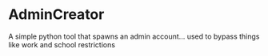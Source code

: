 # AdminCreator
A simple python tool that spawns an admin account... used to bypass things like work and school restrictions
